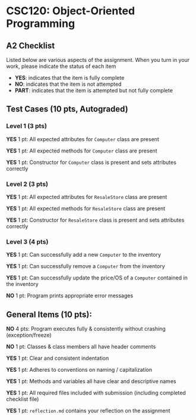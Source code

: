 # CSC120: Object-Oriented Programming
## A2 Checklist

Listed below are various aspects of the assignment.  When you turn in your work, please indicate the status of each item

- **YES**: indicates that the item is fully complete
- **NO**: indicates that the item is not attempted
- **PART**: indicates that the item is attempted but not fully complete

## Test Cases (10 pts, Autograded)

### Level 1 (3 pts)

**YES** 1 pt: All expected attributes for `Computer` class are present

**YES** 1 pt: All expected methods for `Computer` class are present

**YES** 1 pt: Constructor for `Computer` class is present and sets attributes correctly

### Level 2 (3 pts)

**YES** 1 pt: All expected attributes for `ResaleStore` class are present

**YES** 1 pt: All expected methods for `ResaleStore` class are present

**YES** 1 pt: Constructor for `ResaleStore` class is present and sets attributes correctly

### Level 3 (4 pts)

**YES** 1 pt: Can successfully add a new `Computer` to the inventory

**YES** 1 pt: Can successfully remove a `Computer` from the inventory

**YES** 1 pt: Can successfully update the price/OS of a `Computer` contained in the inventory

**NO** 1 pt: Program prints appropriate error messages

## General Items (10 pts):

**NO** 4 pts: Program executes fully & consistently without crashing (exception/freeze)

**NO** 1 pt: Classes & class members all have header comments

**YES** 1 pt: Clear and consistent indentation

**YES** 1 pt: Adheres to conventions on naming / capitalization

**YES** 1 pt: Methods and variables all have clear and descriptive names

**YES** 1 pt: All required files included with submission (including completed checklist file)

**YES** 1 pt: `reflection.md` contains your reflection on the assignment
